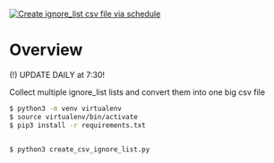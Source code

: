 [![Create ignore_list csv file via schedule](https://github.com/botlabsDev/ignore_list_list_csv/actions/workflows/schedule.yml/badge.svg)](https://github.com/botlabsDev/ignore_list_csv/actions/workflows/schedule.yml)

# Overview

(!) UPDATE DAILY at 7:30!


Collect multiple ignore_list lists and convert them into one big csv file

```bash
$ python3 -m venv virtualenv
$ source virtualenv/bin/activate
$ pip3 install -r requirements.txt

 
$ python3 create_csv_ignore_list.py

```

